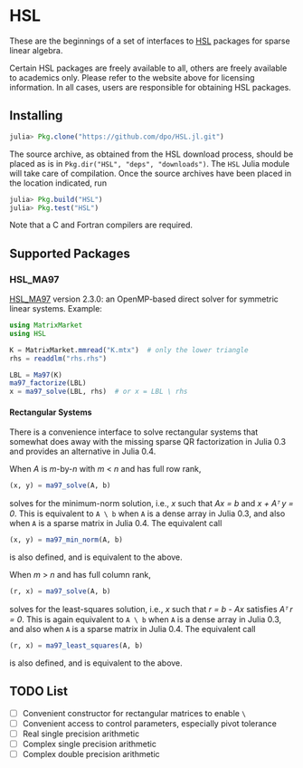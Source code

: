 # HSL

These are the beginnings of a set of interfaces to
[HSL](http://www.hsl.rl.ac.uk) packages for sparse linear algebra.

Certain HSL packages are freely available to all, others are freely available
to academics only. Please refer to the website above for licensing information.
In all cases, users are responsible for obtaining HSL packages.

## Installing

```JULIA
julia> Pkg.clone("https://github.com/dpo/HSL.jl.git")
```

The source archive, as obtained from the HSL download process, should be placed
as is in `Pkg.dir("HSL", "deps", "downloads")`. The `HSL` Julia module will
take care of compilation. Once the source archives have been placed in the
location indicated, run

```JULIA
julia> Pkg.build("HSL")
julia> Pkg.test("HSL")
```

Note that a C and Fortran compilers are required.

## Supported Packages

### HSL_MA97

[HSL_MA97](http://www.hsl.rl.ac.uk/catalogue/hsl_ma97.html) version 2.3.0: an
OpenMP-based direct solver for symmetric linear systems. Example:

```JULIA
using MatrixMarket
using HSL

K = MatrixMarket.mmread("K.mtx")  # only the lower triangle
rhs = readdlm("rhs.rhs")

LBL = Ma97(K)
ma97_factorize(LBL)
x = ma97_solve(LBL, rhs)  # or x = LBL \ rhs
```

#### Rectangular Systems

There is a convenience interface to solve rectangular systems that somewhat
does away with the missing sparse QR factorization in Julia 0.3 and provides an
alternative in Julia 0.4.

When *A* is *m*-by-*n* with *m* < *n* and has full row rank,
```JULIA
(x, y) = ma97_solve(A, b)
```
solves for the minimum-norm solution, i.e., *x* such that *Ax = b* and *x +
Aᵀ y = 0*. This is equivalent to `A \ b` when `A` is a dense array in Julia 0.3,
and also when `A` is a sparse matrix in Julia 0.4. The equivalent call
```JULIA
(x, y) = ma97_min_norm(A, b)
```
is also defined, and is equivalent to the above.

When *m* > *n* and has full column rank,
```JULIA
(r, x) = ma97_solve(A, b)
```
solves for the least-squares solution, i.e., *x* such that *r = b - Ax*
satisfies *Aᵀ r = 0*. This is again equivalent to `A \ b` when `A` is a dense
array in Julia 0.3, and also when `A` is a sparse matrix in Julia 0.4. The
equivalent call
```JULIA
(r, x) = ma97_least_squares(A, b)
```
is also defined, and is equivalent to the above.

## TODO List

- [ ] Convenient constructor for rectangular matrices to enable `\`
- [ ] Convenient access to control parameters, especially pivot tolerance
- [ ] Real single precision arithmetic
- [ ] Complex single precision arithmetic
- [ ] Complex double precision arithmetic
